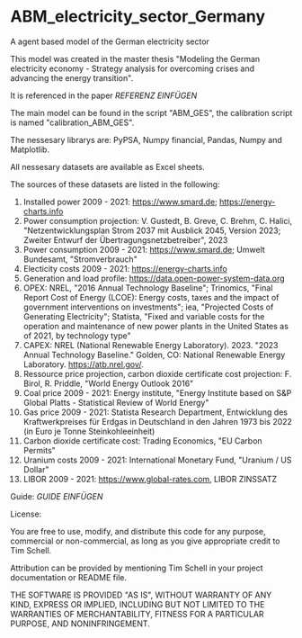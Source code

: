 # ABM_electricity_sector_Germany
A agent based model of the German electricity sector

This model was created in the master thesis "Modeling the German electricity economy - Strategy analysis for overcoming crises and advancing the energy transition".

It is referenced in the paper *REFERENZ EINFÜGEN*

The main model can be found in the script "ABM_GES", the calibration script is named "calibration_ABM_GES".

The nessesary librarys are: PyPSA, Numpy financial, Pandas, Numpy and Matplotlib.

All nessesary datasets are available as Excel sheets.

The sources of these datasets are listed in the following:

1. Installed power 2009 - 2021: https://www.smard.de; https://energy-charts.info
2. Power consumption projection: V. Gustedt, B. Greve, C. Brehm, C. Halici, "Netzentwicklungsplan Strom 2037 mit Ausblick 2045, Version 2023; Zweiter Entwurf der Übertragungsnetzbetreiber", 2023
3. Power consumption 2009 - 2021: https://www.smard.de; Umwelt Bundesamt, "Stromverbrauch"
4. Electicity costs 2009 - 2021: https://energy-charts.info
5. Generation and load profile: https://data.open-power-system-data.org
6. OPEX: NREL, "2016 Annual Technology Baseline"; Trinomics, "Final Report Cost of Energy (LCOE): Energy costs, taxes and the impact of government interventions on investments"; iea, "Projected Costs of Generating Electricity"; Statista, "Fixed and variable costs for the operation and maintenance of new power plants in the United States as of 2021, by technology type"
7. CAPEX: NREL (National Renewable Energy Laboratory). 2023. "2023 Annual Technology Baseline." Golden, CO: National Renewable Energy Laboratory. https://atb.nrel.gov/. 
8. Ressource price projection, carbon dioxide certificate cost projection: F. Birol, R. Priddle, "World Energy Outlook 2016"
9. Coal price 2009 - 2021: Energy institute, "Energy Institute based on S&P Global Platts - Statistical Review of World Energy"
10. Gas price 2009 - 2021: Statista Research Department, Entwicklung des Kraftwerkpreises für Erdgas in Deutschland in den Jahren 1973 bis 2022 (in Euro je Tonne Steinkohleeinheit)
11. Carbon dioxide certificate cost: Trading Economics, "EU Carbon Permits"
12. Uranium costs 2009 - 2021: International Monetary Fund, "Uranium / US Dollar"
13. LIBOR 2009 - 2021: https://www.global-rates.com, LIBOR ZINSSATZ


Guide:
*GUIDE EINFÜGEN*


License:

You are free to use, modify, and distribute this code for any purpose, commercial or non-commercial, as long as you give appropriate credit to Tim Schell.

Attribution can be provided by mentioning Tim Schell in your project documentation or README file.

THE SOFTWARE IS PROVIDED "AS IS", WITHOUT WARRANTY OF ANY KIND, EXPRESS OR IMPLIED, INCLUDING BUT NOT LIMITED TO THE WARRANTIES OF MERCHANTABILITY, FITNESS FOR A PARTICULAR PURPOSE, AND NONINFRINGEMENT.

